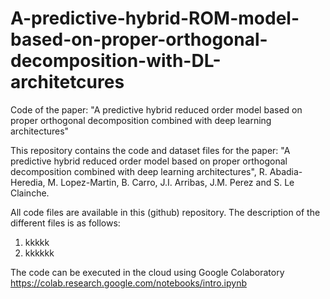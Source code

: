 # A-predictive-hybrid-ROM-model-based-on-proper-orthogonal-decomposition-with-DL-architetcures
Code of the paper: "A predictive hybrid reduced order model based on proper orthogonal decomposition combined with deep learning architectures"

This repository contains the code and dataset files for the paper: "A predictive hybrid reduced order model based on proper orthogonal decomposition combined with deep learning architectures", R. Abadia-Heredia, M. Lopez-Martin, B. Carro, J.I. Arribas, J.M. Perez and S. Le Clainche.

All code files are available in this (github) repository. The description of the different files is as follows:

1. kkkkk
2. kkkkkk


The code can be executed in the cloud using Google Colaboratory https://colab.research.google.com/notebooks/intro.ipynb
